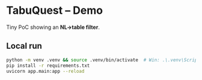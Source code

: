 # TabuQuest – Demo

Tiny PoC showing an **NL→table filter**.

## Local run

```bash
python -m venv .venv && source .venv/bin/activate  # Win: .\.venv\Scripts\activate
pip install -r requirements.txt
uvicorn app.main:app --reload
